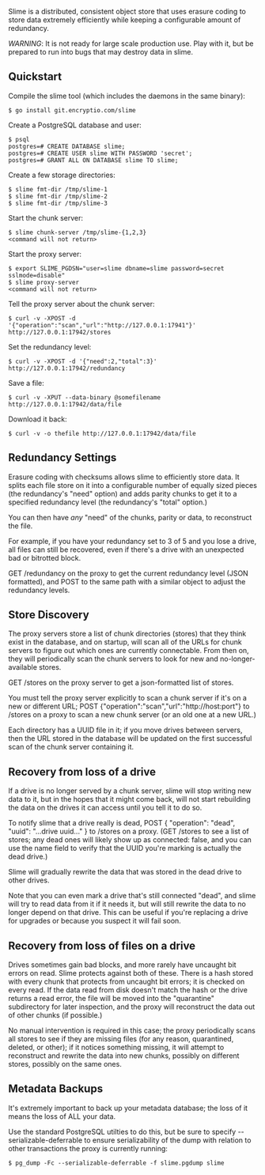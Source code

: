 Slime is a distributed, consistent object store that uses erasure coding to
store data extremely efficiently while keeping a configurable amount of
redundancy.

*WARNING*: It is not ready for large scale production use. Play with it, but
be prepared to run into bugs that may destroy data in slime.

Quickstart
----------

Compile the slime tool (which includes the daemons in the same binary):

    $ go install git.encryptio.com/slime

Create a PostgreSQL database and user:

    $ psql
    postgres=# CREATE DATABASE slime;
    postgres=# CREATE USER slime WITH PASSWORD 'secret';
    postgres=# GRANT ALL ON DATABASE slime TO slime;

Create a few storage directories:

    $ slime fmt-dir /tmp/slime-1
    $ slime fmt-dir /tmp/slime-2
    $ slime fmt-dir /tmp/slime-3

Start the chunk server:

    $ slime chunk-server /tmp/slime-{1,2,3}
    <command will not return>

Start the proxy server:

    $ export SLIME_PGDSN="user=slime dbname=slime password=secret sslmode=disable"
    $ slime proxy-server
    <command will not return>

Tell the proxy server about the chunk server:

    $ curl -v -XPOST -d '{"operation":"scan","url":"http://127.0.0.1:17941"}' http://127.0.0.1:17942/stores

Set the redundancy level:

    $ curl -v -XPOST -d '{"need":2,"total":3}' http://127.0.0.1:17942/redundancy

Save a file:

    $ curl -v -XPUT --data-binary @somefilename http://127.0.0.1:17942/data/file

Download it back:

    $ curl -v -o thefile http://127.0.0.1:17942/data/file

Redundancy Settings
-------------------

Erasure coding with checksums allows slime to efficiently store data. It splits
each file store on it into a configurable number of equally sized pieces
(the redundancy's "need" option) and adds parity chunks to get it to a specified
redundancy level (the redundancy's "total" option.)

You can then have _any_ "need" of the chunks, parity or data, to reconstruct the
file.

For example, if you have your redundancy set to 3 of 5 and you lose a drive,
all files can still be recovered, even if there's a drive with an unexpected
bad or bitrotted block.

GET /redundancy on the proxy to get the current redundancy level (JSON
formatted), and POST to the same path with a similar object to adjust the
redundancy levels.

Store Discovery
---------------

The proxy servers store a list of chunk directories (stores) that they think
exist in the database, and on startup, will scan all of the URLs for chunk
servers to figure out which ones are currently connectable. From then on, they
will periodically scan the chunk servers to look for new and no-longer-available
stores.

GET /stores on the proxy server to get a json-formatted list of stores.

You must tell the proxy server explicitly to scan a chunk server if it's on a
new or different URL; POST {"operation":"scan","url":"http://host:port"} to
/stores on a proxy to scan a new chunk server (or an old one at a new URL.)

Each directory has a UUID file in it; if you move drives between servers, then
the URL stored in the database will be updated on the first successful scan of
the chunk server containing it.

Recovery from loss of a drive
-----------------------------

If a drive is no longer served by a chunk server, slime will stop writing new
data to it, but in the hopes that it might come back, will not start rebuilding
the data on the drives it can access until you tell it to do so.

To notify slime that a drive really is dead, POST
    {
        "operation": "dead",
        "uuid": "...drive uuid..."
    }
to /stores on a proxy. (GET /stores to see a list of stores; any dead ones will
likely show up as connected: false, and you can use the name field to verify
that the UUID you're marking is actually the dead drive.)

Slime will gradually rewrite the data that was stored in the dead drive to other
drives.

Note that you can even mark a drive that's still connected "dead", and slime
will try to read data from it if it needs it, but will still rewrite the data to
no longer depend on that drive. This can be useful if you're replacing a drive
for upgrades or because you suspect it will fail soon.

Recovery from loss of files on a drive
--------------------------------------

Drives sometimes gain bad blocks, and more rarely have uncaught bit errors on
read. Slime protects against both of these. There is a hash stored with every
chunk that protects from uncaught bit errors; it is checked on every read. If
the data read from disk doesn't match the hash or the drive returns a read
error, the file will be moved into the "quarantine" subdirectory for later
inspection, and the proxy will reconstruct the data out of other chunks (if
possible.)

No manual intervention is required in this case; the proxy periodically scans
all stores to see if they are missing files (for any reason, quarantined,
deleted, or other); if it notices something missing, it will attempt to
reconstruct and rewrite the data into new chunks, possibly on different stores,
possibly on the same ones.

Metadata Backups
----------------

It's extremely important to back up your metadata database; the loss of it means
the loss of ALL your data.

Use the standard PostgreSQL utilties to do this, but be sure to specify
--serializable-deferrable to ensure serializability of the dump with relation to
other transactions the proxy is currently running:

    $ pg_dump -Fc --serializable-deferrable -f slime.pgdump slime
